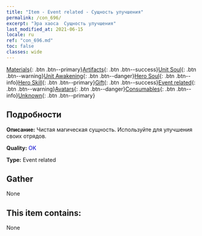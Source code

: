 ```yaml
---
title: "Item - Event related - Сущность улучшения"
permalink: /con_696/
excerpt: "Эра хаоса  Сущность улучшения"
last_modified_at: 2021-06-15
locale: ru
ref: "con_696.md"
toc: false
classes: wide
---
```

 [Materials](/ItemsRU/){: .btn .btn--primary}[Artifacts](/ItemsRU/Artifacts/){: .btn .btn--success}[Unit Soul](/ItemsRU/UnitSoul/){: .btn .btn--warning}[Unit Awakening](/ItemsRU/UnitAwakening/){: .btn .btn--danger}[Hero Soul](/ItemsRU/HeroSoul/){: .btn .btn--info}[Hero Skill](/ItemsRU/HeroSkill/){: .btn .btn--primary}[Gift](/ItemsRU/Gift/){: .btn .btn--success}[Event related](/ItemsRU/Events/){: .btn .btn--warning}[Avatars](/ItemsRU/Avatars/){: .btn .btn--danger}[Consumables](/ItemsRU/Consumables/){: .btn .btn--info}[Unknown](/ItemsRU/Unknown/){: .btn .btn--primary}

## Подробности
 **Описание:** Чистая магическая сущность. Используйте для улучшения своих отрядов.

 **Quality:** <span style="color: #0000CD">OK</span>

 **Type:** Event related

## Gather

  None

## This item contains:

  None

